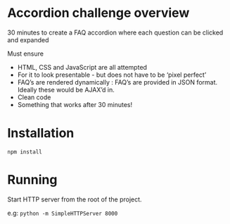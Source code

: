 # Accordion challenge overview
30 minutes to create a FAQ accordion where each question can be clicked and expanded

Must ensure

*	HTML, CSS and JavaScript are all attempted
*	For it to look presentable - but does not have to be ‘pixel perfect’
*	FAQ’s are rendered dynamically : FAQ’s are provided in JSON format. Ideally these would be AJAX’d in.
*	Clean code
*	Something that works after 30 minutes!

# Installation
`npm install`
# Running
Start HTTP server from the root of the project.

e.g: `python -m SimpleHTTPServer 8000`
